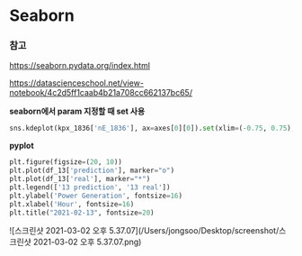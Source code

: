 # Seaborn



### 참고

https://seaborn.pydata.org/index.html

https://datascienceschool.net/view-notebook/4c2d5ff1caab4b21a708cc662137bc65/



**seaborn에서 param 지정할 때 set 사용**

```python
sns.kdeplot(kpx_1836['nE_1836'], ax=axes[0][0]).set(xlim=(-0.75, 0.75), ylim=(0, 7), title=f'1836 nE range, std={std_1836:.2f}')
```



**pyplot**

```python
plt.figure(figsize=(20, 10))
plt.plot(df_13['prediction'], marker="o")
plt.plot(df_13['real'], marker="*")
plt.legend(['13 prediction', '13 real'])
plt.ylabel('Power Generation', fontsize=16)
plt.xlabel('Hour', fontsize=16)
plt.title("2021-02-13", fontsize=20)
```

![스크린샷 2021-03-02 오후 5.37.07](/Users/jongsoo/Desktop/screenshot/스크린샷 2021-03-02 오후 5.37.07.png)